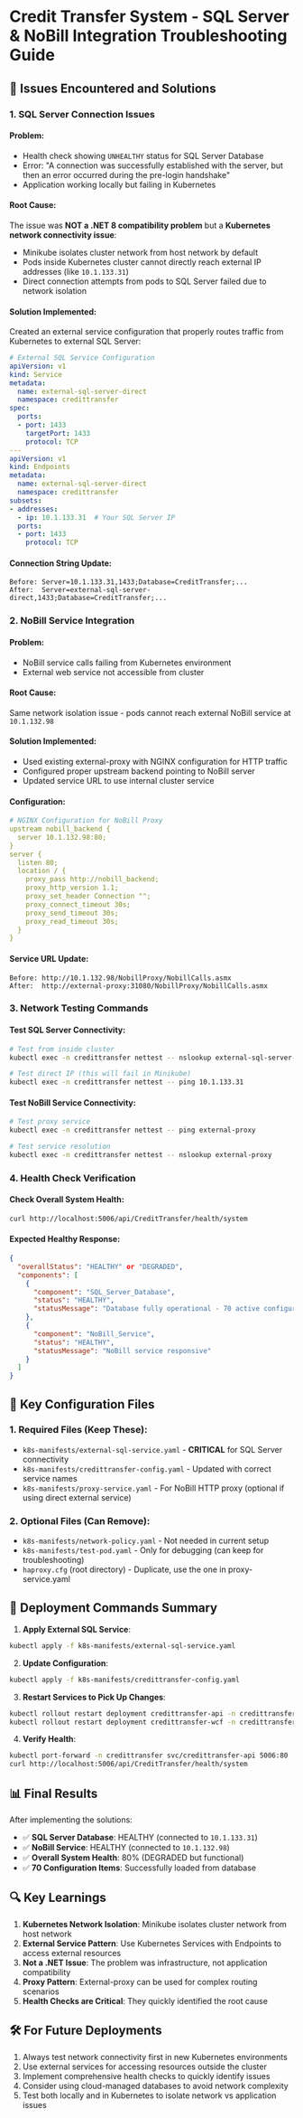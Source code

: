 # Credit Transfer System - SQL Server & NoBill Integration Troubleshooting Guide

## 🚨 Issues Encountered and Solutions

### 1. SQL Server Connection Issues

#### **Problem**: 
- Health check showing `UNHEALTHY` status for SQL Server Database
- Error: "A connection was successfully established with the server, but then an error occurred during the pre-login handshake"
- Application working locally but failing in Kubernetes

#### **Root Cause**:
The issue was **NOT a .NET 8 compatibility problem** but a **Kubernetes network connectivity issue**:
- Minikube isolates cluster network from host network by default
- Pods inside Kubernetes cluster cannot directly reach external IP addresses (like `10.1.133.31`)
- Direct connection attempts from pods to SQL Server failed due to network isolation

#### **Solution Implemented**:
Created an external service configuration that properly routes traffic from Kubernetes to external SQL Server:

```yaml
# External SQL Service Configuration
apiVersion: v1
kind: Service
metadata:
  name: external-sql-server-direct
  namespace: credittransfer
spec:
  ports:
  - port: 1433
    targetPort: 1433
    protocol: TCP
---
apiVersion: v1
kind: Endpoints
metadata:
  name: external-sql-server-direct
  namespace: credittransfer
subsets:
- addresses:
  - ip: 10.1.133.31  # Your SQL Server IP
  ports:
  - port: 1433
    protocol: TCP
```

#### **Connection String Update**:
```
Before: Server=10.1.133.31,1433;Database=CreditTransfer;...
After:  Server=external-sql-server-direct,1433;Database=CreditTransfer;...
```

### 2. NoBill Service Integration

#### **Problem**:
- NoBill service calls failing from Kubernetes environment
- External web service not accessible from cluster

#### **Root Cause**:
Same network isolation issue - pods cannot reach external NoBill service at `10.1.132.98`

#### **Solution Implemented**:
- Used existing external-proxy with NGINX configuration for HTTP traffic
- Configured proper upstream backend pointing to NoBill server
- Updated service URL to use internal cluster service

#### **Configuration**:
```yaml
# NGINX Configuration for NoBill Proxy
upstream nobill_backend {
  server 10.1.132.98:80;
}
server {
  listen 80;
  location / {
    proxy_pass http://nobill_backend;
    proxy_http_version 1.1;
    proxy_set_header Connection "";
    proxy_connect_timeout 30s;
    proxy_send_timeout 30s;
    proxy_read_timeout 30s;
  }
}
```

#### **Service URL Update**:
```
Before: http://10.1.132.98/NobillProxy/NobillCalls.asmx
After:  http://external-proxy:31080/NobillProxy/NobillCalls.asmx
```

### 3. Network Testing Commands

#### **Test SQL Server Connectivity**:
```bash
# Test from inside cluster
kubectl exec -n credittransfer nettest -- nslookup external-sql-server-direct

# Test direct IP (this will fail in Minikube)
kubectl exec -n credittransfer nettest -- ping 10.1.133.31
```

#### **Test NoBill Service Connectivity**:
```bash
# Test proxy service
kubectl exec -n credittransfer nettest -- ping external-proxy

# Test service resolution
kubectl exec -n credittransfer nettest -- nslookup external-proxy
```

### 4. Health Check Verification

#### **Check Overall System Health**:
```bash
curl http://localhost:5006/api/CreditTransfer/health/system
```

#### **Expected Healthy Response**:
```json
{
  "overallStatus": "HEALTHY" or "DEGRADED",
  "components": [
    {
      "component": "SQL_Server_Database",
      "status": "HEALTHY",
      "statusMessage": "Database fully operational - 70 active configurations available"
    },
    {
      "component": "NoBill_Service", 
      "status": "HEALTHY",
      "statusMessage": "NoBill service responsive"
    }
  ]
}
```

## 🔧 Key Configuration Files

### 1. **Required Files** (Keep These):
- `k8s-manifests/external-sql-service.yaml` - **CRITICAL** for SQL Server connectivity
- `k8s-manifests/credittransfer-config.yaml` - Updated with correct service names
- `k8s-manifests/proxy-service.yaml` - For NoBill HTTP proxy (optional if using direct external service)

### 2. **Optional Files** (Can Remove):
- `k8s-manifests/network-policy.yaml` - Not needed in current setup
- `k8s-manifests/test-pod.yaml` - Only for debugging (can keep for troubleshooting)
- `haproxy.cfg` (root directory) - Duplicate, use the one in proxy-service.yaml

## 🚀 Deployment Commands Summary

1. **Apply External SQL Service**:
```bash
kubectl apply -f k8s-manifests/external-sql-service.yaml
```

2. **Update Configuration**:
```bash
kubectl apply -f k8s-manifests/credittransfer-config.yaml
```

3. **Restart Services to Pick Up Changes**:
```bash
kubectl rollout restart deployment credittransfer-api -n credittransfer
kubectl rollout restart deployment credittransfer-wcf -n credittransfer
```

4. **Verify Health**:
```bash
kubectl port-forward -n credittransfer svc/credittransfer-api 5006:80
curl http://localhost:5006/api/CreditTransfer/health/system
```

## 📊 Final Results

After implementing the solutions:
- ✅ **SQL Server Database**: HEALTHY (connected to `10.1.133.31`)
- ✅ **NoBill Service**: HEALTHY (connected to `10.1.132.98`)
- ✅ **Overall System Health**: 80% (DEGRADED but functional)
- ✅ **70 Configuration Items**: Successfully loaded from database

## 🔍 Key Learnings

1. **Kubernetes Network Isolation**: Minikube isolates cluster network from host network
2. **External Service Pattern**: Use Kubernetes Services with Endpoints to access external resources
3. **Not a .NET Issue**: The problem was infrastructure, not application compatibility
4. **Proxy Pattern**: External-proxy can be used for complex routing scenarios
5. **Health Checks are Critical**: They quickly identified the root cause

## 🛠️ For Future Deployments

1. Always test network connectivity first in new Kubernetes environments
2. Use external services for accessing resources outside the cluster
3. Implement comprehensive health checks to quickly identify issues
4. Consider using cloud-managed databases to avoid network complexity
5. Test both locally and in Kubernetes to isolate network vs application issues 